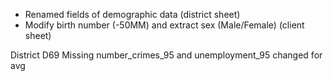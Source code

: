 - Renamed fields of demographic data (district sheet)
- Modify birth number (-50MM) and extract sex (Male/Female) (client sheet)

District D69 Missing number_crimes_95 and unemployment_95 changed for avg
